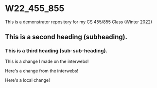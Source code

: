 # W22_455_855
This is a demonstrator repository for my CS 455/855 Class (Winter 2022)

## This is a second heading (subheading). 
### This is a third heading (sub-sub-heading).

This is a change I made on the interwebs!
 
 Here's a change from the interwebs!

Here's a local change!